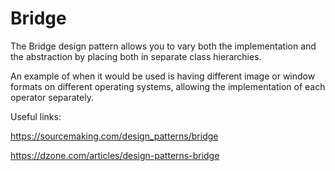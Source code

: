 # Bridge
The Bridge design pattern allows you to vary both the implementation and the abstraction by placing both in separate class hierarchies. 

An example of when it would be used is having different image or window formats on different operating systems, allowing the implementation of each operator separately. 

Useful links:

https://sourcemaking.com/design_patterns/bridge

https://dzone.com/articles/design-patterns-bridge
